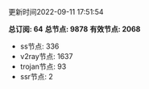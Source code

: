 更新时间2022-09-11 17:51:54

**总订阅: 64**
**总节点: 9878**
**有效节点: 2068**
- ss节点: 336
- v2ray节点: 1637
- trojan节点: 93
- ssr节点: 2
